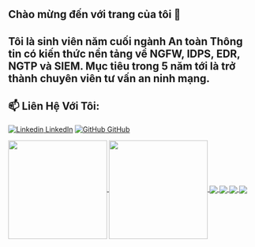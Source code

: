 ## Chào mừng đến với trang của tôi 👋
## Tôi là sinh viên năm cuối ngành An toàn Thông tin có kiến thức nền tảng về NGFW, IDPS, EDR, NGTP và SIEM. Mục tiêu trong 5 năm tới là trở thành chuyên viên tư vấn an ninh mạng.
## 📫 Liên Hệ Với Tôi: 

[![Linkedin](https://i.stack.imgur.com/gVE0j.png) LinkedIn](https://www.linkedin.com/in/letrieuphu221100/) [![GitHub](https://i.stack.imgur.com/tskMh.png) GitHub](https://github.com/LeTrieuPhu/)

<a href="https://github.com/LeTrieuPhu/LeTrieuPhu">
  <img height=200 align="center" src="https://github-readme-stats.vercel.app/api?username=LeTrieuPhu&hide=issues,contribs&show_icons=true&theme=merko" />
</a>
<a href="https://github.com/LeTrieuPhu/LeTrieuPhu">
  <img height=200 align="center" src="https://github-readme-stats.vercel.app/api/top-langs/?username=LeTrieuPhu&theme=bear&layout=compact&langs_count=8&card_width=320" />
</a>

<a href="https://github.com/LeTrieuPhu/NGFW-iptable-squid-snort-clamav-MISP">
  <img align="center" src="https://github-readme-stats.vercel.app/api/pin/?username=LeTrieuPhu&repo=NGFW-iptable-squid-snort-clamav-MISP&show=stars,prs&description_lines_count=3&show_icons=true&theme=blue-green" />
</a>
<a href="https://github.com/LeTrieuPhu/LLM-base-HoneyPot-in-NGFW">
  <img align="center" src="https://github-readme-stats.vercel.app/api/pin/?username=LeTrieuPhu&repo=LLM-base-HoneyPot-in-NGFW&show=stars,prs&description_lines_count=3&show_icons=true&theme=great-gatsby" />
</a>
<a href="https://github.com/LeTrieuPhu/SDN-Ryu-Controller">
  <img align="center" src="https://github-readme-stats.vercel.app/api/pin/?username=LeTrieuPhu&repo=SDN-Ryu-Controller&show=stars,prs&description_lines_count=3&show_icons=true&theme=blueberry" />
</a>
<a href="https://github.com/LeTrieuPhu/NGFW-iptables-and-squid">
  <img align="center" src="https://github-readme-stats.vercel.app/api/pin/?username=LeTrieuPhu&repo=NGFW-iptables-and-squid&show=stars,prse&description_lines_count=3&show_icons=true&theme=cobalt" />
</a>


